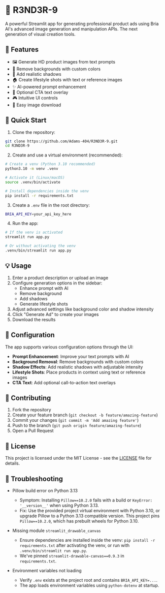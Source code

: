 # 🎨 R3ND3R-9

A powerful Streamlit app for generating professional product ads using Bria AI's advanced image generation and manipulation APIs. The next generation of visual creation tools.

## 🌟 Features

- 🖼️ Generate HD product images from text prompts
- 🎯 Remove backgrounds with custom colors
- 🌅 Add realistic shadows
- 🏠 Create lifestyle shots with text or reference images
- ✨ AI-powered prompt enhancement
- 📝 Optional CTA text overlay
- 🎮 Intuitive UI controls
- 💾 Easy image download

## 🚀 Quick Start

1. Clone the repository:
```bash
git clone https://github.com/Adams-404/R3ND3R-9.git
cd R3ND3R-9
```

2. Create and use a virtual environment (recommended):
```bash
# Create a venv (Python 3.10 recommended)
python3.10 -m venv .venv

# Activate it (Linux/macOS)
source .venv/bin/activate

# Install dependencies inside the venv
pip install -r requirements.txt
```

3. Create a `.env` file in the root directory:
```bash
BRIA_API_KEY=your_api_key_here
```

4. Run the app:
```bash
# If the venv is activated
streamlit run app.py

# Or without activating the venv
.venv/bin/streamlit run app.py
```

## 💡 Usage

1. Enter a product description or upload an image
2. Configure generation options in the sidebar:
   - Enhance prompt with AI
   - Remove background
   - Add shadows
   - Generate lifestyle shots
3. Adjust advanced settings like background color and shadow intensity
4. Click "Generate Ad" to create your images
5. Download the results

## 🔧 Configuration

The app supports various configuration options through the UI:

- **Prompt Enhancement**: Improve your text prompts with AI
- **Background Removal**: Remove backgrounds with custom colors
- **Shadow Effects**: Add realistic shadows with adjustable intensity
- **Lifestyle Shots**: Place products in context using text or reference images
- **CTA Text**: Add optional call-to-action text overlays

## 🤝 Contributing

1. Fork the repository
2. Create your feature branch (`git checkout -b feature/amazing-feature`)
3. Commit your changes (`git commit -m 'Add amazing feature'`)
4. Push to the branch (`git push origin feature/amazing-feature`)
5. Open a Pull Request

## 📝 License

This project is licensed under the MIT License - see the [LICENSE](LICENSE) file for details.


## 🧰 Troubleshooting

- Pillow build error on Python 3.13
  - Symptom: Installing `Pillow==10.2.0` fails with a build or `KeyError: '__version__'` when using Python 3.13.
  - Fix: Use the provided project virtual environment with Python 3.10, or upgrade Pillow to a Python 3.13 compatible version. This project pins `Pillow==10.2.0`, which has prebuilt wheels for Python 3.10.

- Missing module `streamlit_drawable_canvas`
  - Ensure dependencies are installed inside the venv: `pip install -r requirements.txt` after activating the venv, or run with `.venv/bin/streamlit run app.py`.
  - We've pinned `streamlit-drawable-canvas==0.9.3` in `requirements.txt`.

- Environment variables not loading
  - Verify `.env` exists at the project root and contains `BRIA_API_KEY=...`.
  - The app loads environment variables using `python-dotenv` at startup.
